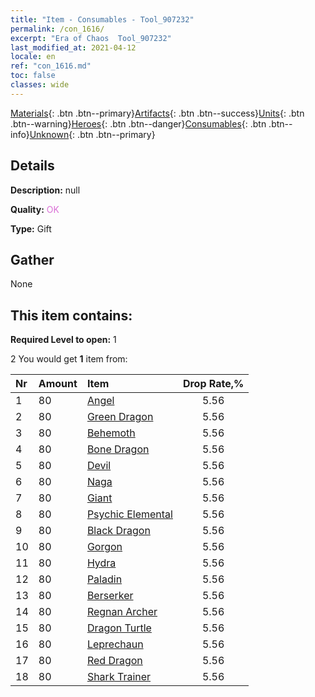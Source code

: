 ```yaml
---
title: "Item - Consumables - Tool_907232"
permalink: /con_1616/
excerpt: "Era of Chaos  Tool_907232"
last_modified_at: 2021-04-12
locale: en
ref: "con_1616.md"
toc: false
classes: wide
---
```

 [Materials](/Items/){: .btn .btn--primary}[Artifacts](/Items/Artifacts/){: .btn .btn--success}[Units](/Items/Units/){: .btn .btn--warning}[Heroes](/Items/Heroes/){: .btn .btn--danger}[Consumables](/Items/Consumables/){: .btn .btn--info}[Unknown](/Items/Unknown/){: .btn .btn--primary}

## Details
 **Description:** null

 **Quality:** <span style="color: #DA70D6">OK</span>

 **Type:** Gift

## Gather

  None

## This item contains:

 **Required Level to open:** 1

 2 You would get **1** item  from:

  | Nr | Amount |     Item    | Drop Rate,% |
  |:---|:-------|:------------|:---------:|
  | 1 | 80 | [Angel](/Items/unt_196/) | 5.56 | 
  | 2 | 80 | [Green Dragon](/Items/unt_205/) | 5.56 | 
  | 3 | 80 | [Behemoth](/Items/unt_223/) | 5.56 | 
  | 4 | 80 | [Bone Dragon](/Items/unt_214/) | 5.56 | 
  | 5 | 80 | [Devil](/Items/unt_232/) | 5.56 | 
  | 6 | 80 | [Naga](/Items/unt_240/) | 5.56 | 
  | 7 | 80 | [Giant ](/Items/unt_241/) | 5.56 | 
  | 8 | 80 | [Psychic Elemental](/Items/unt_267/) | 5.56 | 
  | 9 | 80 | [Black Dragon](/Items/unt_250/) | 5.56 | 
  | 10 | 80 | [Gorgon](/Items/unt_257/) | 5.56 | 
  | 11 | 80 | [Hydra](/Items/unt_259/) | 5.56 | 
  | 12 | 80 | [Paladin](/Items/unt_197/) | 5.56 | 
  | 13 | 80 | [Berserker](/Items/unt_224/) | 5.56 | 
  | 14 | 80 | [Regnan Archer](/Items/unt_274/) | 5.56 | 
  | 15 | 80 | [Dragon Turtle](/Items/unt_278/) | 5.56 | 
  | 16 | 80 | [Leprechaun](/Items/unt_270/) | 5.56 | 
  | 17 | 80 | [Red Dragon](/Items/unt_251/) | 5.56 | 
  | 18 | 80 | [Shark Trainer](/Items/unt_281/) | 5.56 | 
